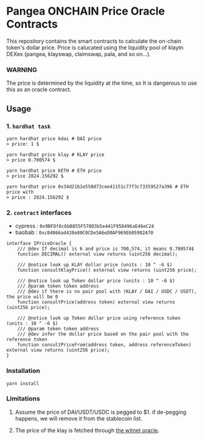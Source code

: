 # Pangea ONCHAIN Price Oracle Contracts

This repository contains the smart contracts to calculate the on-chain token's dollar price. Price is calucated using
the liquidity pool of klaytn DEXes (pangea, klayswap, claimswap, pala, and so on...).

### WARNING

The price is determined by the liquidity at the time, so It is dangerous to use this as an oracle contract.

## Usage

### 1. `hardhat task`

````shell
yarn hardhat price kdai # DAI price
> price: 1 $

yarn hardhat price klay # KLAY price
> price 0.700574 $

yarn hardhat price KETH # ETH price
> price 2824.156292 $

yarn hardhat price 0x34d21b1e550d73cee41151c77f3c73359527a396 # ETH price with
> price : 2824.156292 $ 
````

### 2. `contract` interfaces

* cypress : `0x9BFDf8c6bB855F578D3b5e441F958496aE46eC24`
* baobab : `0xc84866ad438e80C0CDe5A6eD0AF969E605982A70`

````solidity
interface IPriceOracle {
    /// @dev If decimal is 6 and price is 700,574, it means 0.700574$
    function DECIMAL() external view returns (uint256 decimal);

    /// @notice look up KLAY dollar price (units : 10 ^ -6 $)
    function consultKlayPrice() external view returns (uint256 price);

    /// @notice look up Token dollar price (units : 10 ^ -6 $)
    /// @param token token address
    /// @dev if there is no pair pool with (KLAY / DAI / USDC / USDT), the price will be 0
    function consultPrice(address token) external view returns (uint256 price);

    /// @notice look up Token dollar price using reference token (units : 10 ^ -6 $)
    /// @param token token address
    /// @dev infer the dollar price based on the pair pool with the reference token
    function consultPriceFrom(address token, address referenceToken) external view returns (uint256 price);
}
````

### Installation

````shell
yarn install
````

### Limitations

1. Assume the price of DAI/USDT/USDC is pegged to $1. if de-pegging happens, we will remove it from the stablecoin list.

2. The price of the klay is fetched
   through [the witnet oracle](https://feeds.witnet.io/klaytn/klaytn-testnet_klay-usdt_6).
